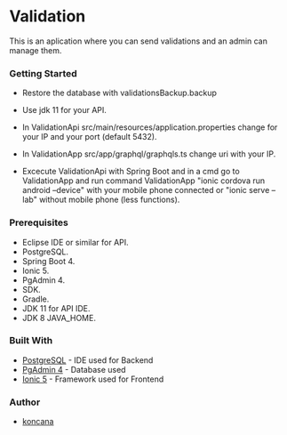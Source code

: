 # Validation
  
  This is an aplication where you can send validations and an admin can manage them.

### Getting Started  

 * Restore the database with validationsBackup.backup 

 * Use jdk 11 for your API.
 
 * In ValidationApi src/main/resources/application.properties change for your IP and your port (default 5432).
 
 * In ValidationApp src/app/graphql/graphqls.ts change uri with your IP.
 
 * Excecute ValidationApi with Spring Boot and in a cmd go to ValidationApp and run command ValidationApp "ionic cordova run android –device" with your mobile phone connected or "ionic serve –lab" without mobile phone (less functions).
 
### Prerequisites

* Eclipse IDE or similar for API.
* PostgreSQL.
* Spring Boot 4.
* Ionic 5.
* PgAdmin 4. 
* SDK.
* Gradle.
* JDK 11 for API IDE.
* JDK 8 JAVA_HOME.


### Built With 

* [PostgreSQL](https://www.postgresql.org/download/) - IDE used for Backend
* [PgAdmin 4](https://www.pgadmin.org/download/) - Database used
* [Ionic 5](https://ionicframework.com/getting-started) - Framework used for Frontend

### Author

* [koncana](https://github.com/koncana)
  
